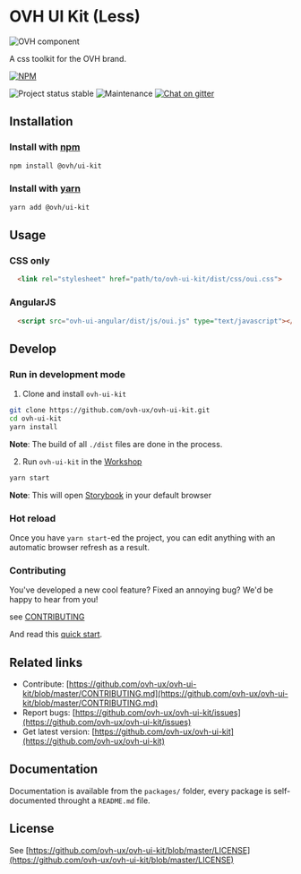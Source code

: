 # OVH UI Kit (Less)

![OVH component](https://user-images.githubusercontent.com/3379410/27423240-3f944bc4-5731-11e7-87bb-3ff603aff8a7.png)

A css toolkit for the OVH brand.

[![NPM](https://nodei.co/npm/ovh-ui-kit.png?downloads=true&downloadRank=true&stars=true)](https://nodei.co/npm/ovh-ui-kit/)

![Project status stable](https://img.shields.io/badge/status-stable-blue.svg)
![Maintenance](https://img.shields.io/maintenance/yes/2018.svg)
[![Chat on gitter](https://img.shields.io/gitter/room/ovh/ux.svg)](https://gitter.im/ovh/ux)

## Installation

### Install with [npm](https://www.npmjs.com/)

```bash
npm install @ovh/ui-kit
```

### Install with [yarn](https://yarnpkg.com)

```bash
yarn add @ovh/ui-kit
```

## Usage

### CSS only

```html
  <link rel="stylesheet" href="path/to/ovh-ui-kit/dist/css/oui.css">
```
### AngularJS

```html
  <script src="ovh-ui-angular/dist/js/oui.js" type="text/javascript"></script>
```

## Develop

### Run in development mode

1. Clone and install `ovh-ui-kit`

```bash
git clone https://github.com/ovh-ux/ovh-ui-kit.git
cd ovh-ui-kit
yarn install
```

**Note**: The build of all `./dist` files are done in the process.

2. Run `ovh-ui-kit` in the [Workshop](./packages/apps/workshop)

```bash
yarn start
```

**Note**: This will open [Storybook](https://storybook.js.org/) in your default browser

### Hot reload

Once you have `yarn start`-ed the project, you can edit anything with an automatic browser refresh as a result.

### Contributing

You've developed a new cool feature? Fixed an annoying bug? We'd be happy
to hear from you!

see [CONTRIBUTING](https://github.com/ovh-ux/ovh-ui-kit/blob/master/CONTRIBUTING.md)

And read this [quick start](https://github.com/ovh-ux/ovh-ui-kit-documentation).

## Related links

 * Contribute: [https://github.com/ovh-ux/ovh-ui-kit/blob/master/CONTRIBUTING.md](https://github.com/ovh-ux/ovh-ui-kit/blob/master/CONTRIBUTING.md)
 * Report bugs: [https://github.com/ovh-ux/ovh-ui-kit/issues](https://github.com/ovh-ux/ovh-ui-kit/issues)
 * Get latest version: [https://github.com/ovh-ux/ovh-ui-kit](https://github.com/ovh-ux/ovh-ui-kit)

## Documentation

Documentation is available from the `packages/` folder, every package is self-documented throught a `README.md` file.

## License

See [https://github.com/ovh-ux/ovh-ui-kit/blob/master/LICENSE](https://github.com/ovh-ux/ovh-ui-kit/blob/master/LICENSE)
